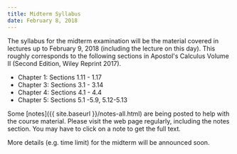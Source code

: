 ```yaml
---
title: Midterm Syllabus
date: February 8, 2018
---
```


The syllabus for the midterm examination will be the material covered in lectures up to February 9, 2018 (including the lecture on this day). This roughly corresponds to the following sections in Apostol's Calculus Volume II (Second Edition, Wiley Reprint 2017).

* Chapter 1: Sections 1.11 - 1.17
* Chapter 3: Sections 3.1 - 3.14
* Chapter 4: Sections 4.1 - 4.4
* Chapter 5: Sections 5.1 -5.9, 5.12-5.13

Some [notes]({{ site.baseurl }}/notes-all.html) are being posted to help with the course material. Please visit the web page regularly, including the notes section. You may have to click on a note to get the full text.

More details (e.g. time limit) for the midterm will be announced soon.
